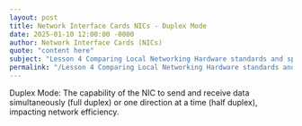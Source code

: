 ```yaml
---
layout: post
title: Network Interface Cards NICs - Duplex Mode
date: 2025-01-10 12:00:00 -0000
author: Network Interface Cards (NICs)
quote: "content here"
subject: "Lesson 4 Comparing Local Networking Hardware standards and specifications"
permalink: "/Lesson 4 Comparing Local Networking Hardware standards and specifications/Network Interface Cards (NICs)/Network Interface Cards NICs - Duplex Mode"
---
```


Duplex Mode: The capability of the NIC to send and receive data simultaneously (full duplex) or one direction at a time (half duplex), impacting network efficiency.
